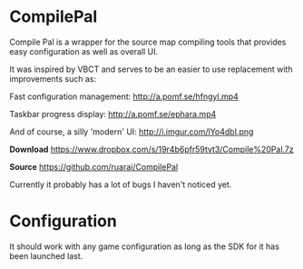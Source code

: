 CompilePal
==========

Compile Pal is a wrapper for the source map compiling tools that provides easy configuration as well as overall UI.

It was inspired by VBCT and serves to be an easier to use replacement with improvements such as:

Fast configuration management:
http://a.pomf.se/hfngyl.mp4

Taskbar progress display:
http://a.pomf.se/ephara.mp4

And of course, a silly 'modern' UI:
http://i.imgur.com/lYo4dbI.png

**Download**
https://www.dropbox.com/s/19r4b6pfr59tvt3/Compile%20Pal.7z

**Source**
https://github.com/ruarai/CompilePal

Currently it probably has a lot of bugs I haven't noticed yet. 

Configuration
==========

It should work with any game configuration as long as the SDK for it has been launched last.
